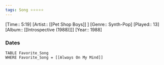```yaml
---
tags: Song ⭐⭐⭐⭐⭐ 
---
```

[Time:: 5:19]
[Artist:: [[Pet Shop Boys]] ]
[Genre:: Synth-Pop]
[Played:: 13]
[Album:: [[Introspective (1988)]]]
[Year:: 1988]
### Dates
````dataview
TABLE Favorite_Song
WHERE Favorite_Song = [[Always On My Mind]]
````